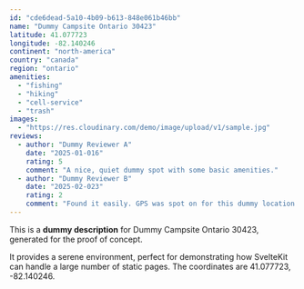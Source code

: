 ```yaml
---
id: "cde6dead-5a10-4b09-b613-848e061b46bb"
name: "Dummy Campsite Ontario 30423"
latitude: 41.077723
longitude: -82.140246
continent: "north-america"
country: "canada"
region: "ontario"
amenities:
  - "fishing"
  - "hiking"
  - "cell-service"
  - "trash"
images:
  - "https://res.cloudinary.com/demo/image/upload/v1/sample.jpg"
reviews:
  - author: "Dummy Reviewer A"
    date: "2025-01-016"
    rating: 5
    comment: "A nice, quiet dummy spot with some basic amenities."
  - author: "Dummy Reviewer B"
    date: "2025-02-023"
    rating: 2
    comment: "Found it easily. GPS was spot on for this dummy location."
---
```


This is a **dummy description** for Dummy Campsite Ontario 30423, generated for the proof of concept.

It provides a serene environment, perfect for demonstrating how SvelteKit can handle a large number of static pages. The coordinates are 41.077723, -82.140246.
